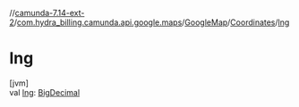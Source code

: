 //[camunda-7.14-ext-2](../../../../index.md)/[com.hydra_billing.camunda.api.google.maps](../../index.md)/[GoogleMap](../index.md)/[Coordinates](index.md)/[lng](lng.md)

# lng

[jvm]\
val [lng](lng.md): [BigDecimal](https://docs.oracle.com/javase/8/docs/api/java/math/BigDecimal.html)

